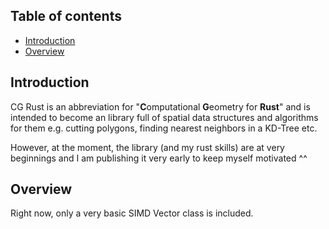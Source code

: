 
## Table of contents
- [Introduction](#introduction)
- [Overview](#overview)

## <a id="introduction"></a>Introduction

CG Rust is an abbreviation for "**C**omputational **G**eometry for **Rust**" and is intended
to become an library full of spatial data structures and algorithms for them e.g. cutting polygons,
finding nearest neighbors in a KD-Tree etc.

However, at the moment, the library (and my rust skills) are at very beginnings and I am publishing it very early
to keep myself motivated ^^

## <a id="overview"></a>Overview

Right now, only a very basic SIMD Vector class is included.
